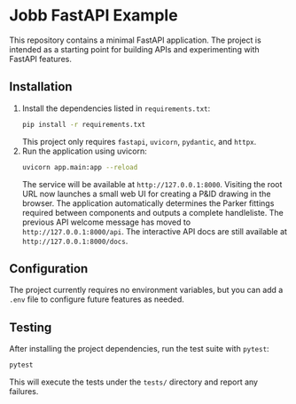 # Jobb FastAPI Example

This repository contains a minimal FastAPI application. The project is intended as a starting point for building APIs and experimenting with FastAPI features.

## Installation

1. Install the dependencies listed in `requirements.txt`:
   ```bash
   pip install -r requirements.txt
   ```
   This project only requires `fastapi`, `uvicorn`, `pydantic`, and `httpx`.
2. Run the application using uvicorn:
   ```bash
   uvicorn app.main:app --reload
   ```
   The service will be available at `http://127.0.0.1:8000`.
   Visiting the root URL now launches a small web UI for creating a P&ID
   drawing in the browser. The application automatically determines the Parker
   fittings required between components and outputs a complete handleliste.
   The previous API welcome message has moved to `http://127.0.0.1:8000/api`.
   The interactive API docs are still available at `http://127.0.0.1:8000/docs`.

## Configuration

The project currently requires no environment variables, but you can add a `.env` file to configure future features as needed.


## Testing

After installing the project dependencies, run the test suite with `pytest`:

```bash
pytest
```

This will execute the tests under the `tests/` directory and report any failures.
